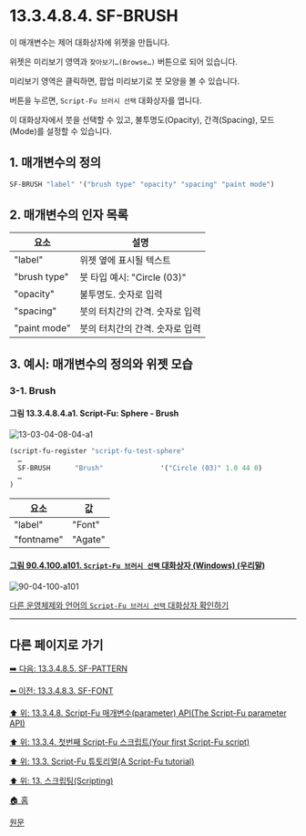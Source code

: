 # 13.3.4.8.4. SF-BRUSH
이 매개변수는 제어 대화상자에 위젯을 만듭니다.

위젯은 미리보기 영역과 `찾아보기…(Browse…)` 버튼으로 되어 있습니다. 

미리보기 영역은 클릭하면, 팝업 미리보기로 붓 모양을 볼 수 있습니다. 

버튼을 누르면, `Script-Fu 브러시 선택` 대화상자를 엽니다. 

이 대화상자에서 붓을 선택할 수 있고, 불투명도(Opacity), 간격(Spacing), 모드(Mode)를 설정할 수 있습니다.

<a id="13-03-04-08-04-s1"></a>

## 1. 매개변수의 정의

```scheme
SF-BRUSH "label" '("brush type" "opacity" "spacing" "paint mode")
```

<a id="13-03-04-08-04-s2"></a>

## 2. 매개변수의 인자 목록

|요소|설명|
|---|---|
|"label"|위젯 옆에 표시될 텍스트|
|"brush type"|붓 타입 예시: "Circle (03)"|
|"opacity"|불투명도. 숫자로 입력|
|"spacing"|붓의 터치간의 간격. 숫자로 입력|
|"paint mode"|붓의 터치간의 간격. 숫자로 입력|

<a id="13-03-04-08-04-s3"></a>

## 3. 예시: 매개변수의 정의와 위젯 모습

<a id="13-03-04-08-04-s3-01"></a>

### 3-1. Brush

<a id="13-03-04-08-04-a1"></a>

#### 그림 13.3.4.8.4.a1. Script-Fu: Sphere - Brush
![13-03-04-08-04-a1](https://github.com/wonder13662/gimp/assets/15767104/9809e348-33dc-438f-af48-eea04b171b71)

```scheme
(script-fu-register "script-fu-test-sphere"
  …
  SF-BRUSH      "Brush"              '("Circle (03)" 1.0 44 0)
  …
)
```

|요소|값|
|---|---|
|"label"|"Font"|
|"fontname"|"Agate"|

<a id="90-04-100-a101"></a>

#### [그림 90.4.100.a101. `Script-Fu 브러시 선택` 대화상자 (Windows) (우리말)](./90-04-0100-script_fu_brush_selection.md#90-04-100-a101)
![90-04-100-a101](https://github.com/wonder13662/gimp/assets/15767104/140530c7-06b7-4b3b-9372-d2a770bf6108)

[다른 운영체제와 언어의 `Script-Fu 브러시 선택` 대화상자 확인하기](./90-04-0100-script_fu_brush_selection.md#90-04-100-a102)

***

## 다른 페이지로 가기

[➡️ 다음: 13.3.4.8.5. SF-PATTERN](./13-03-04-08-05-sf_pattern.md)

[⬅️ 이전: 13.3.4.8.3. SF-FONT](./13-03-04-08-03-sf_font.md)

[⬆️ 위: 13.3.4.8. Script-Fu 매개변수(parameter) API(The Script-Fu parameter API)](./13-03-04-08-00-the_script_fu_parameter_api.md)

[⬆️ 위: 13.3.4. 첫번째 Script-Fu 스크립트(Your first Script-Fu script)](./13-03-04-00-your-first-script-fu-script.md)

[⬆️ 위: 13.3. Script-Fu 튜토리얼(A Script-Fu tutorial)](./13-03-00-a-script-fu-tutorial.md)

[⬆️ 위: 13. 스크립팅(Scripting)](./13-00-scripting.md)

[🏠 홈](./00-home.md)

[원문](https://docs.gimp.org/2.10/ko/gimp-using-script-fu-tutorial-first-script.html#gimp-using-script-fu-api)